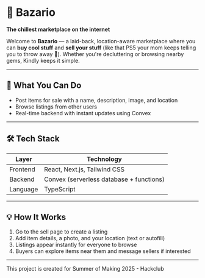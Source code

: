 # 🛒 Bazario
**The chillest marketplace on the internet**

Welcome to **Bazario** — a laid-back, location-aware marketplace where you can **buy cool stuff** and **sell your stuff** (like that PS5 your mom keeps telling you to throw away 🤣). Whether you're decluttering or browsing nearby gems, Kindly keeps it simple.

---

## 🎯 What You Can Do

- Post items for sale with a name, description, image, and location  
- Browse listings from other users  
- Real-time backend with instant updates using Convex  

---

## 🛠️ Tech Stack

| Layer       | Technology                   |
|-------------|------------------------------|
| Frontend    | React, Next.js, Tailwind CSS |
| Backend     | Convex (serverless database + functions) |
| Language    | TypeScript                   |

---

## 💡 How It Works

1. Go to the sell page to create a listing  
2. Add item details, a photo, and your location (text or autofill)  
3. Listings appear instantly for everyone to browse  
4. Buyers can explore items near them and message sellers if interested 

---

This project is created for Summer of Making 2025 - Hackclub
